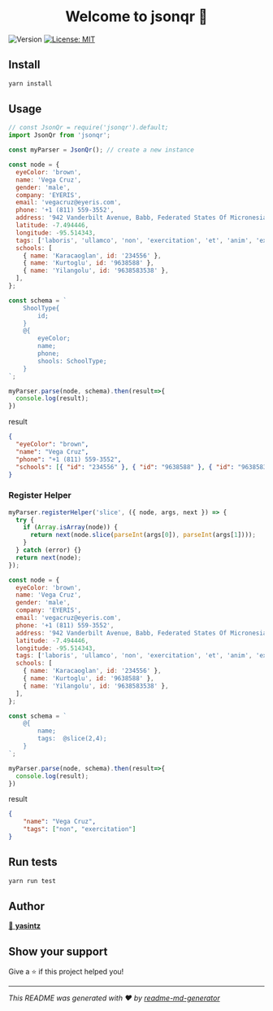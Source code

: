 <h1 align="center">Welcome to jsonqr 👋</h1>
<p>
  <img alt="Version" src="https://img.shields.io/badge/version-0.1.0-blue.svg?cacheSeconds=2592000" />
  <a href="#" target="_blank">
    <img alt="License: MIT" src="https://img.shields.io/badge/License-MIT-yellow.svg" />
  </a>
</p>

## Install

```sh
yarn install
```

## Usage

```js
// const JsonQr = require('jsonqr').default;
import JsonQr from 'jsonqr';

const myParser = JsonQr(); // create a new instance

const node = {
  eyeColor: 'brown',
  name: 'Vega Cruz',
  gender: 'male',
  company: 'EYERIS',
  email: 'vegacruz@eyeris.com',
  phone: '+1 (811) 559-3552',
  address: '942 Vanderbilt Avenue, Babb, Federated States Of Micronesia, 3522',
  latitude: -7.494446,
  longitude: -95.514343,
  tags: ['laboris', 'ullamco', 'non', 'exercitation', 'et', 'anim', 'ex'],
  schools: [
    { name: 'Karacaoglan', id: '234556' },
    { name: 'Kurtoglu', id: '9638588' },
    { name: 'Yilangolu', id: '9638583538' },
  ],
};

const schema = `
    ShoolType{
        id;
    }
    @{
        eyeColor;
        name;
        phone;
        shools: SchoolType;
    }
`;

myParser.parse(node, schema).then(result=>{
  console.log(result);
})
```

result

```json
{
  "eyeColor": "brown",
  "name": "Vega Cruz",
  "phone": "+1 (811) 559-3552",
  "schools": [{ "id": "234556" }, { "id": "9638588" }, { "id": "9638583538" }]
}
```
### Register Helper
```js
myParser.registerHelper('slice', ({ node, args, next }) => {
  try {
    if (Array.isArray(node)) {
      return next(node.slice(parseInt(args[0]), parseInt(args[1])));
    }
  } catch (error) {}
  return next(node);
});

const node = {
  eyeColor: 'brown',
  name: 'Vega Cruz',
  gender: 'male',
  company: 'EYERIS',
  email: 'vegacruz@eyeris.com',
  phone: '+1 (811) 559-3552',
  address: '942 Vanderbilt Avenue, Babb, Federated States Of Micronesia, 3522',
  latitude: -7.494446,
  longitude: -95.514343,
  tags: ['laboris', 'ullamco', 'non', 'exercitation', 'et', 'anim', 'ex'],
  schools: [
    { name: 'Karacaoglan', id: '234556' },
    { name: 'Kurtoglu', id: '9638588' },
    { name: 'Yilangolu', id: '9638583538' },
  ],
};

const schema = `
    @{
        name;
        tags:  @slice(2,4);
    }
`;

myParser.parse(node, schema).then(result=>{
  console.log(result);
})
```

result

```json
{
    "name": "Vega Cruz",
    "tags": ["non", "exercitation"]
}
```

## Run tests

```sh
yarn run test
```

## Author

[👤 **yasintz**]('https://github.com/yasintz')

## Show your support

Give a ⭐️ if this project helped you!

---

_This README was generated with ❤️ by [readme-md-generator](https://github.com/kefranabg/readme-md-generator)_
